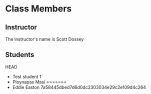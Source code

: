 # Class Members

## Instructor

The instructor's name is Scott Dossey

## Students

 HEAD
* Test student 1
* Ploynapas Masi
=======
* Eddie Easton
 7a58445dbed7d6d0dc2303034e29c2e109d4c264
